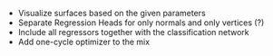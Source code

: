  - Visualize surfaces based on the given parameters
 - Separate Regression Heads for only normals and only vertices (?)
 - Include all regressors together with the classification network
 - Add one-cycle optimizer to the mix


